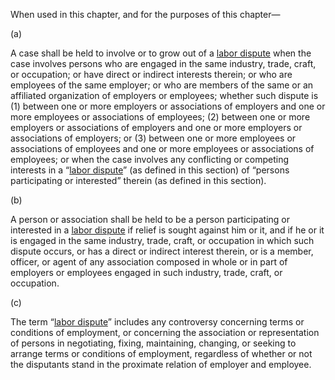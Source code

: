 When used in this chapter, and for the purposes of this chapter—

(a)

A case shall be held to involve or to grow out of a [labor dispute](https://www.law.cornell.edu/definitions/uscode.php?width=840&height=800&iframe=true&def_id=29-USC-616617772-1967246987&term_occur=999&term_src=title:29:chapter:6:section:113) when the case involves persons who are engaged in the same industry, trade, craft, or occupation; or have direct or indirect interests therein; or who are employees of the same employer; or who are members of the same or an affiliated organization of employers or employees; whether such dispute is (1) between one or more employers or associations of employers and one or more employees or associations of employees; (2) between one or more employers or associations of employers and one or more employers or associations of employers; or (3) between one or more employees or associations of employees and one or more employees or associations of employees; or when the case involves any conflicting or competing interests in a “[labor dispute](https://www.law.cornell.edu/definitions/uscode.php?width=840&height=800&iframe=true&def_id=29-USC-616617772-1967246987&term_occur=999&term_src=title:29:chapter:6:section:113)” (as defined in this section) of “persons participating or interested” therein (as defined in this section).

(b)

A person or association shall be held to be a person participating or interested in a [labor dispute](https://www.law.cornell.edu/definitions/uscode.php?width=840&height=800&iframe=true&def_id=29-USC-616617772-1967246987&term_occur=999&term_src=title:29:chapter:6:section:113) if relief is sought against him or it, and if he or it is engaged in the same industry, trade, craft, or occupation in which such dispute occurs, or has a direct or indirect interest therein, or is a member, officer, or agent of any association composed in whole or in part of employers or employees engaged in such industry, trade, craft, or occupation.

(c)

The term “[labor dispute](https://www.law.cornell.edu/definitions/uscode.php?width=840&height=800&iframe=true&def_id=29-USC-616617772-1967246987&term_occur=999&term_src=title:29:chapter:6:section:113)” includes any controversy concerning terms or conditions of employment, or concerning the association or representation of persons in negotiating, fixing, maintaining, changing, or seeking to arrange terms or conditions of employment, regardless of whether or not the disputants stand in the proximate relation of employer and employee.